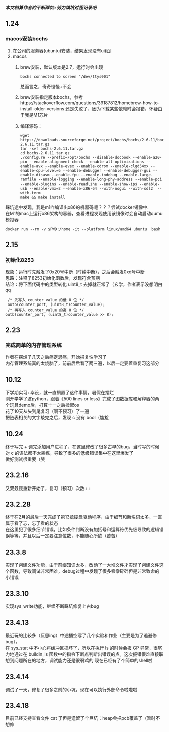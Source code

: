 ***本文档算作者的不断踩坑+努力填坑过程记录吧***
## 1.24
### macos安装bochs
1. 在公司的服务器(ubuntu)安装，结果发现没有ui(囧
2. macos
    1. brew安装，默认版本是2.7，运行时会出现
       ```
       bochs connected to screen "/dev/ttys001"
       ```
       总而言之，奇奇怪怪+不会

   2. brew安装指定版本bochs，参考https://stackoverflow.com/questions/39187812/homebrew-how-to-install-older-versions
   还是失败了，因为下载某些依赖时会报错，怀疑由于我是M1芯片

   3. 编译源码：
       ```
       wget https://downloads.sourceforge.net/project/bochs/bochs/2.6.11/bochs-2.6.11.tar.gz
       tar -xvf bochs-2.6.11.tar.gz
       cd bochs-2.6.11.tar.gz
       ./configure --prefix=/opt/bochs --disable-docbook --enable-a20-pin --enable-alignment-check --enable-all-optimizations --enable-avx --enable-evex --enable-cdrom --enable-clgd54xx --enable-cpu-level=6 --enable-debugger --enable-debugger-gui --enable-disasm --enable-fpu --enable-iodebug --enable-large-ramfile --enable-logging --enable-long-phy-address --enable-pci --enable-plugins --enable-readline --enable-show-ips --enable-usb --enable-vmx=2 --enable-x86-64 --with-nogui --with-sdl2  --with-term
      make && make install
      ```
踩坑途中发现，我是m1咋编译出x86的机器码呢？？？尝试docker镜像中.  
在M1的mac上运行x86架构的容器，查看进程发现使用该镜像时会自动启动qumu模拟器
```
docker run --rm -v $PWD:/home -it --platform linux/amd64 ubuntu  bash
```
## 2.15
### 初始化8253
现象：运行时先触发了0x20号中断（时钟中断），之后会触发0xd号中断  
思路：注释了8253初始化函数后，发现符合预期  
结论：将下面代码中的类型转化 uint8_t 去掉就正常了（玄学，作者表示没想明白qq
```
 /* 先写入 counter_value 的低 8 位 */ 
 outb(counter_port, (uint8_t)counter_value); 
 /* 再写入 counter_value 的高 8 位 */ 
outb(counter_port, (uint8_t)counter_value >> 8);
```
## 2.23
### 完成简单的内存管理系统
作者在摆烂了几天之后痛定思痛，开始报复性学习了  
内存管理系统真的太烧脑了，前前后后看了两三遍，以后一定要着重复习这部分

## 10.12
下学期实习+毕设，就一直搁置了这件事情，暑假在摆烂  
刚开学学了波python，跟着《500 lines or less》完成了图数据库和解释器的两个玩具demo后，打算十一之后捡起os  
花了10天从头到尾复习（啊不预习）了一遍  
把链表相关的文字敲完之后，发现 c 没有 bool（尴尬


## 10.24 
终于写完 + 调完添加用户进程了，在这里修改了很多古早的bug，当时写的时候对 c 的语法都不太熟练，导致了很多的低级错误集中在这里爆发了   
做好测试很重要（哭

## 23.2.16 
又双叒叕重新开始了，复习（预习）次数++

## 23.2.28 
终于在2月的最后一天完成了第13章硬盘驱动程序，由于细节和新名词太多，一直属于看了忘，忘了看的状态  
在这里犯了很多细节错误，比如条件判断没有加括号和运算符优先级导致的逻辑错误等等，并且以后一定要注意位数，不能随心所欲（苦苦）

## 23.3.8 
实现了创建文件功能，由于前缀知识太多，改动了一大堆文件才实现了创建文件这个函数，导致调试非常困难，debug过程中发现了很多零零碎碎但是非常致命的小错误

## 23.3.10 
实现sys_write功能，继续不断踩坑修复上古bug

## 23.4.13 
最近玩的比较多（反思ing）中途插空写了几个实验和作业（主要是为了逃避修bug）。  
在 sys_stat 中不小心将缓冲区搞坏了，所以在执行 ls 的时候会报 GP 异常，很努力地通过在 buildin_ls 函数中的指令下断点判断出错误的点。这次报错很难直接联想到问题所在的地方，调试能力还是很弱鸡的
现在已经有了个简单的shell啦

## 23.4.14 
调试了一天，修复了很多之前的小坑，现在可以执行外部命令啦啦啦

## 23.4.18  
目前已经支持查看文件 cat 了但是遗留了个巨坑：heap会把pcb覆盖了（暂时不想修